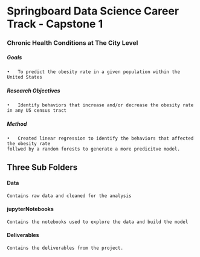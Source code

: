 # Springboard Data Science Career Track - Capstone 1
### Chronic Health Conditions at The City Level

##### Goals
	•	To predict the obesity rate in a given population within the United States
##### Research Objectives
	•	Identify behaviors that increase and/or decrease the obesity rate in any US census tract
##### Method
	•	Created linear regression to identify the behaviors that affected the obesity rate 
	follwed by a random forests to generate a more predicitve model.

## Three Sub Folders
#### Data
	Contains raw data and cleaned for the analysis
#### jupyterNotebooks
	Contains the notebooks used to explore the data and build the model
#### Deliverables
	Contains the deliverables from the project.